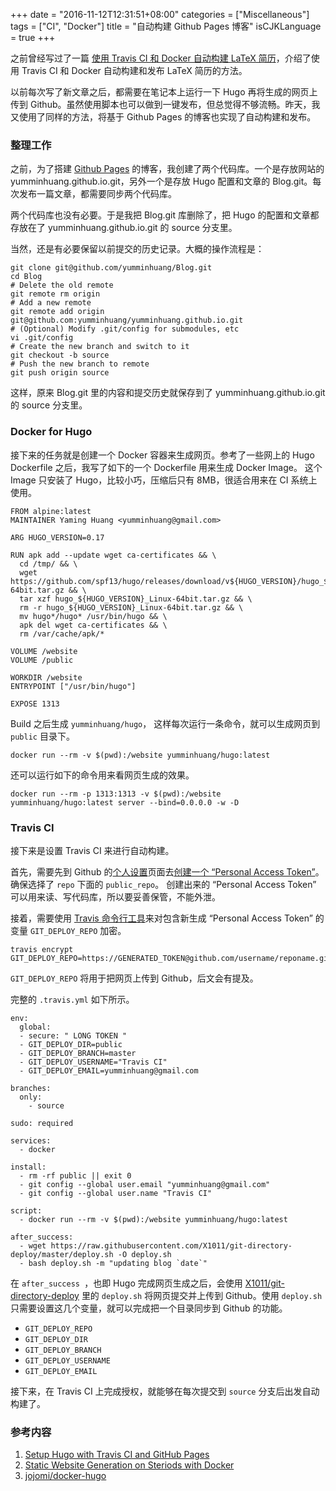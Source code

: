 +++
date = "2016-11-12T12:31:51+08:00"
categories = ["Miscellaneous"]
tags = ["CI", "Docker"]
title = "自动构建 Github Pages 博客"
isCJKLanguage = true
+++

之前曾经写过了一篇 [使用 Travis CI 和 Docker 自动构建 LaTeX 简历](https://yumminhuang.github.io/post/AutoBuildResume/)，介绍了使用 Travis CI 和 Docker 自动构建和发布 LaTeX 简历的方法。

以前每次写了新文章之后，都需要在笔记本上运行一下 Hugo 再将生成的网页上传到 Github。虽然使用脚本也可以做到一键发布，但总觉得不够流畅。昨天，我又使用了同样的方法，将基于 Github Pages 的博客也实现了自动构建和发布。

<!--more-->

### 整理工作

之前，为了搭建 [Github Pages](https://pages.github.com/) 的博客，我创建了两个代码库。一个是存放网站的 yumminhuang.github.io.git，另外一个是存放 Hugo 配置和文章的 Blog.git。每次发布一篇文章，都需要同步两个代码库。

两个代码库也没有必要。于是我把 Blog.git 库删除了，把 Hugo 的配置和文章都存放在了 yumminhuang.github.io.git 的 source 分支里。

当然，还是有必要保留以前提交的历史记录。大概的操作流程是：

```
git clone git@github.com/yumminhuang/Blog.git
cd Blog
# Delete the old remote
git remote rm origin
# Add a new remote
git remote add origin git@github.com:yumminhuang/yumminhuang.github.io.git
# (Optional) Modify .git/config for submodules, etc
vi .git/config
# Create the new branch and switch to it
git checkout -b source
# Push the new branch to remote
git push origin source
```

这样，原来 Blog.git 里的内容和提交历史就保存到了 yumminhuang.github.io.git 的 source 分支里。

### Docker for Hugo

接下来的任务就是创建一个 Docker 容器来生成网页。参考了一些网上的 Hugo Dockerfile 之后，我写了如下的一个 Dockerfile 用来生成 Docker Image。 这个 Image 只安装了 Hugo，比较小巧，压缩后只有 8MB，很适合用来在 CI 系统上使用。

```
FROM alpine:latest
MAINTAINER Yaming Huang <yumminhuang@gmail.com>

ARG HUGO_VERSION=0.17

RUN apk add --update wget ca-certificates && \
  cd /tmp/ && \
  wget https://github.com/spf13/hugo/releases/download/v${HUGO_VERSION}/hugo_${HUGO_VERSION}_Linux-64bit.tar.gz && \
  tar xzf hugo_${HUGO_VERSION}_Linux-64bit.tar.gz && \
  rm -r hugo_${HUGO_VERSION}_Linux-64bit.tar.gz && \
  mv hugo*/hugo* /usr/bin/hugo && \
  apk del wget ca-certificates && \
  rm /var/cache/apk/*

VOLUME /website
VOLUME /public

WORKDIR /website
ENTRYPOINT ["/usr/bin/hugo"]

EXPOSE 1313
```

Build 之后生成 `yumminhuang/hugo`， 这样每次运行一条命令，就可以生成网页到 `public` 目录下。

```
docker run --rm -v $(pwd):/website yumminhuang/hugo:latest
```

还可以运行如下的命令用来看网页生成的效果。

```
docker run --rm -p 1313:1313 -v $(pwd):/website yumminhuang/hugo:latest server --bind=0.0.0.0 -w -D
```

### Travis CI

接下来是设置 Travis CI 来进行自动构建。

首先，需要先到 Github 的[个人设置](https://github.com/settings/tokens)页面去[创建一个 “Personal Access Token”](https://help.github.com/articles/creating-an-access-token-for-command-line-use/)。确保选择了 `repo` 下面的 `public_repo`。 创建出来的 “Personal Access Token” 可以用来读、写代码库，所以要妥善保管，不能外泄。

接着，需要使用 [Travis 命令行工具](https://github.com/travis-ci/travis.rb)来对包含新生成 “Personal Access Token”  的变量 `GIT_DEPLOY_REPO` 加密。

```
travis encrypt GIT_DEPLOY_REPO=https://GENERATED_TOKEN@github.com/username/reponame.git
```

`GIT_DEPLOY_REPO` 将用于把网页上传到 Github，后文会有提及。

完整的 `.travis.yml` 如下所示。

```
env:
  global:
  - secure: " LONG TOKEN "
  - GIT_DEPLOY_DIR=public
  - GIT_DEPLOY_BRANCH=master
  - GIT_DEPLOY_USERNAME="Travis CI"
  - GIT_DEPLOY_EMAIL=yumminhuang@gmail.com

branches:
  only:
    - source

sudo: required

services:
  - docker

install:
  - rm -rf public || exit 0
  - git config --global user.email "yumminhuang@gmail.com"
  - git config --global user.name "Travis CI"

script:
  - docker run --rm -v $(pwd):/website yumminhuang/hugo:latest

after_success:
  - wget https://raw.githubusercontent.com/X1011/git-directory-deploy/master/deploy.sh -O deploy.sh
  - bash deploy.sh -m "updating blog `date`"
```

在 `after_success `，也即 Hugo 完成网页生成之后，会使用 [X1011/git-directory-deploy](https://github.com/X1011/git-directory-deploy) 里的 `deploy.sh` 将网页提交并上传到 Github。使用 `deploy.sh` 只需要设置这几个变量，就可以完成把一个目录同步到 Github 的功能。

- `GIT_DEPLOY_REPO`
- `GIT_DEPLOY_DIR`
- `GIT_DEPLOY_BRANCH`
- `GIT_DEPLOY_USERNAME`
- `GIT_DEPLOY_EMAIL`

接下来，在 Travis CI 上完成授权，就能够在每次提交到 `source` 分支后出发自动构建了。

### 参考内容
1. [Setup Hugo with Travis CI and GitHub Pages](http://speps.github.io/articles/hugo-setup/)
2. [Static Website Generation on Steriods with Docker](http://blog.hypriot.com/post/static-website-generation-on-steriods-with-docker/)
3. [jojomi/docker-hugo](https://github.com/jojomi/docker-hugo)